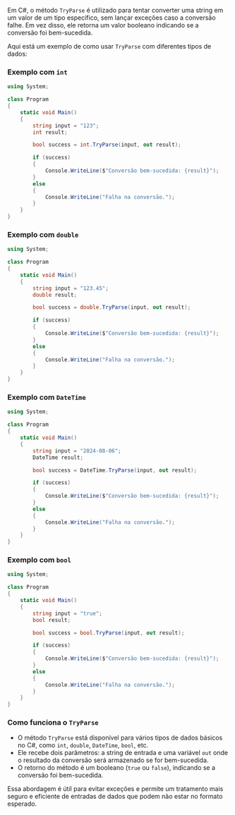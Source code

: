 Em C#, o método `TryParse` é utilizado para tentar converter uma string em um valor de um tipo específico, sem lançar exceções caso a conversão falhe. Em vez disso, ele retorna um valor booleano indicando se a conversão foi bem-sucedida. 

Aqui está um exemplo de como usar `TryParse` com diferentes tipos de dados:

### Exemplo com `int`

```csharp
using System;

class Program
{
    static void Main()
    {
        string input = "123";
        int result;

        bool success = int.TryParse(input, out result);

        if (success)
        {
            Console.WriteLine($"Conversão bem-sucedida: {result}");
        }
        else
        {
            Console.WriteLine("Falha na conversão.");
        }
    }
}
```

### Exemplo com `double`

```csharp
using System;

class Program
{
    static void Main()
    {
        string input = "123.45";
        double result;

        bool success = double.TryParse(input, out result);

        if (success)
        {
            Console.WriteLine($"Conversão bem-sucedida: {result}");
        }
        else
        {
            Console.WriteLine("Falha na conversão.");
        }
    }
}
```

### Exemplo com `DateTime`

```csharp
using System;

class Program
{
    static void Main()
    {
        string input = "2024-08-06";
        DateTime result;

        bool success = DateTime.TryParse(input, out result);

        if (success)
        {
            Console.WriteLine($"Conversão bem-sucedida: {result}");
        }
        else
        {
            Console.WriteLine("Falha na conversão.");
        }
    }
}
```

### Exemplo com `bool`

```csharp
using System;

class Program
{
    static void Main()
    {
        string input = "true";
        bool result;

        bool success = bool.TryParse(input, out result);

        if (success)
        {
            Console.WriteLine($"Conversão bem-sucedida: {result}");
        }
        else
        {
            Console.WriteLine("Falha na conversão.");
        }
    }
}
```

### Como funciona o `TryParse`

- O método `TryParse` está disponível para vários tipos de dados básicos no C#, como `int`, `double`, `DateTime`, `bool`, etc.
- Ele recebe dois parâmetros: a string de entrada e uma variável `out` onde o resultado da conversão será armazenado se for bem-sucedida.
- O retorno do método é um booleano (`true` ou `false`), indicando se a conversão foi bem-sucedida.

Essa abordagem é útil para evitar exceções e permite um tratamento mais seguro e eficiente de entradas de dados que podem não estar no formato esperado.